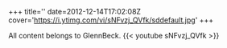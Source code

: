 +++
title=''
date=2012-12-14T17:02:08Z
cover='https://i.ytimg.com/vi/sNFvzj_QVfk/sddefault.jpg'
+++

All content belongs to GlennBeck.
{{< youtube sNFvzj_QVfk >}}
